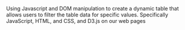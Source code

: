 Using Javascript and DOM manipulation to create a dynamic table that allows users to filter the table data for specific values.
Specifically JavaScript, HTML, and CSS, and D3.js on our web pages
